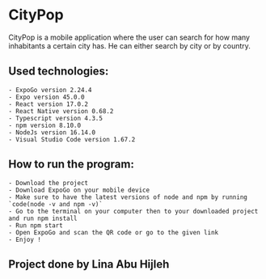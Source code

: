 # CityPop

CityPop is a mobile application where the user can search for how many inhabitants a certain city has. He can either search by city or by country.

## Used technologies:

    - ExpoGo version 2.24.4
    - Expo version 45.0.0
    - React version 17.0.2
    - React Native version 0.68.2
    - Typescript version 4.3.5
    - npm version 8.10.0
    - NodeJs version 16.14.0
    - Visual Studio Code version 1.67.2

## How to run the program:

    - Download the project
    - Download ExpoGo on your mobile device
    - Make sure to have the latest versions of node and npm by running `code(node -v and npm -v)`
    - Go to the terminal on your computer then to your downloaded project and run npm install
    - Run npm start
    - Open ExpoGo and scan the QR code or go to the given link
    - Enjoy !

## Project done by Lina Abu Hijleh
 
